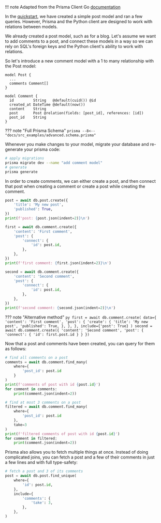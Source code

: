 !!! note
    Adapted from the Prisma Client Go [documentation](https://github.com/prisma/prisma-client-go/blob/master/docs/advanced.md)

In the [quickstart](quickstart.md), we have created a simple post model and ran a few queries. However, Prisma and the
Python client are designed to work with relations between models.

We already created a post model, such as for a blog. Let's assume we want to add comments to a post, and connect these
models in a way so we can rely on SQL's foreign keys and the Python client's ability to work with relations.

So let's introduce a new comment model with a 1 to many relationship with the Post model:

```prisma
model Post {
  ...
  comments Comment[]
}

model Comment {
  id         String   @default(cuid()) @id
  created_at DateTime @default(now())
  content    String
  post       Post @relation(fields: [post_id], references: [id])
  post_id    String
}
```

??? note "Full Prisma Schema"
    ```prisma
    --8<-- "docs/src_examples/advanced.schema.prisma"
    ```

Whenever you make changes to your model, migrate your database and re-generate your prisma code:

```sh
# apply migrations
prisma migrate dev --name "add comment model"
# generate
prisma generate
```

In order to create comments, we can either create a post, and then connect that post when creating a comment or create a post while creating the comment.

```py
post = await db.post.create({
    'title': 'My new post',
    'published': True,
})
print(f'post: {post.json(indent=2)}\n')

first = await db.comment.create({
    'content': 'First comment',
    'post': {
        'connect': {
            'id': post.id,
        },
    },
})
print(f'first comment: {first.json(indent=2)}\n')

second = await db.comment.create({
    'content': 'Second comment',
    'post': {
        'connect': {
            'id': post.id,
        },
    },
})
print(f'second comment: {second.json(indent=2)}\n')
```

??? note "Alternative method"
    ```py
    first = await db.comment.create(
        data={
            'content': 'First comment',
            'post': {
                'create': {
                    'title': 'My new post',
                    'published': True,
                },
            },
        },
        include={'post': True}
    )
    second = await db.comment.create({
        'content': 'Second comment',
        'post': {
            'connect': {
                'id': first.post.id
            }
        }
    })
    ```

Now that a post and comments have been created, you can query for them as follows:

```py
# find all comments on a post
comments = await db.comment.find_many(
    where={
        'post_id': post.id
    }
)
print(f'comments of post with id {post.id}')
for comment in comments:
    print(comment.json(indent=2))

# find at most 3 comments on a post
filtered = await db.comment.find_many(
    where={
        'post_id': post.id
    },
    take=3
)
print(f'filtered comments of post with id {post.id}')
for comment in filtered:
    print(comment.json(indent=2))
```

Prisma also allows you to fetch multiple things at once. Instead of doing complicated joins, you can fetch a post and a
few of their comments in just a few lines and with full type-safety:

```py
# fetch a post and 3 of its comments
post = await db.post.find_unique(
    where={
        'id': post.id,
    },
    include={
        'comments': {
            'take': 3,
        },
    },
)
```


<!-- TODO: add reference to the API reference documentation once added -->
